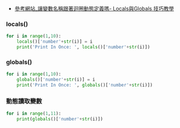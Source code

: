 - [參考網站_讓變數名稱跟著迴圈動態定義嗎- Locals與Globals 技巧教學](https://tinyurl.com/3t5m3yju)


### locals()
```python
for i in range(1,10):
    locals()['number'+str(i)] = i
    print('Print In Once: ', locals()['number'+str(i)])
```

### globals()
```python
for i in range(1,10):
    globals()['number'+str(i)] = i
    print('Print In Once: ', globals()['number'+str(i)])
```

### 動態讀取變數
```python
for i in range(1,11):
    print(globals()['number'+str(i)])
```
